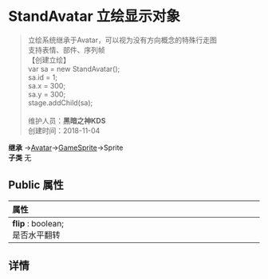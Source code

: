# StandAvatar 立绘显示对象
>立绘系统继承于Avatar，可以视为没有方向概念的特殊行走图<br>支持表情、部件、序列帧<br>【创建立绘】<br>var sa = new StandAvatar();<br>sa.id = 1;<br>sa.x = 300;<br>sa.y = 300;<br>stage.addChild(sa);<br><br>
>维护人员：**黑暗之神KDS**  
>创建时间：2018-11-04

**继承**  →[Avatar](/zh_hans/library/2d/client/avatar)→[GameSprite](/zh_hans/library/2d/client/gamesprite)→Sprite<br>
**子类**  无<br>
## **Public 属性**
|<div style="width:1000px;text-align:left">属性</div>   |
| ---  |
| **flip** : boolean;<br>是否水平翻转  |



## 详情





